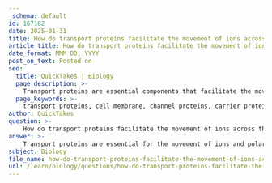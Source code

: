 ```yaml
---
_schema: default
id: 167182
date: 2025-01-31
title: How do transport proteins facilitate the movement of ions across the cell membrane?
article_title: How do transport proteins facilitate the movement of ions across the cell membrane?
date_format: MMM DD, YYYY
post_on_text: Posted on
seo:
  title: QuickTakes | Biology
  page_description: >-
    Transport proteins are essential components that facilitate the movement of ions and polar molecules across the cell membrane, enabling passive and active transport mechanisms crucial for maintaining cellular homeostasis.
  page_keywords: >-
    transport proteins, cell membrane, channel proteins, carrier proteins, pumps, passive transport, active transport, facilitated diffusion, selective permeability, ion transport, concentration gradient, homeostasis, Na-K pump, cellular function, membrane transport
author: QuickTakes
question: >-
    How do transport proteins facilitate the movement of ions across the cell membrane?
answer: >-
    Transport proteins are essential for the movement of ions and polar molecules across the cell membrane due to the hydrophobic nature of the lipid bilayer, which acts as a barrier to these substances. Here’s a detailed explanation of how transport proteins facilitate this movement:\n\n### Types of Transport Proteins\n\n1. **Channel Proteins**:\n   - **Function**: Channel proteins create hydrophilic pathways through the membrane, allowing specific ions or polar molecules to pass. They can be either gated (opening or closing in response to specific signals) or non-gated (always open).\n   - **Transport Mechanism**: These proteins facilitate passive transport, enabling substances to move down their concentration gradient without the need for energy. For example, ion channels allow the passage of ions such as Na+, K+, Ca2+, and Cl- based on their concentration gradients.\n\n2. **Carrier Proteins**:\n   - **Function**: Carrier proteins bind to specific substances and undergo a conformational change that transports the substance across the membrane.\n   - **Transport Mechanism**: This process can be passive (facilitated diffusion) or active (requiring energy). In facilitated diffusion, the carrier protein allows substances to move down their concentration gradient. In active transport, carrier proteins (often referred to as pumps) move substances against their concentration gradient, which requires energy, typically derived from ATP.\n\n3. **Pumps**:\n   - **Function**: Pumps are a type of carrier protein that actively transport ions or molecules against their concentration gradient.\n   - **Transport Mechanism**: An example is the Na+-K+ pump, which moves three sodium ions out of the cell and two potassium ions into the cell, using one molecule of ATP. This active transport is crucial for maintaining the electrochemical gradient across the cell membrane, which is vital for various cellular functions, including nerve impulse transmission and muscle contraction.\n\n### Importance of Transport Proteins\n\n- **Selective Permeability**: The cell membrane's selective permeability allows it to maintain homeostasis by regulating the internal environment of the cell. Transport proteins ensure that essential ions and molecules can enter or exit the cell as needed.\n- **Facilitated Diffusion**: For ions and polar molecules that cannot diffuse freely through the lipid bilayer, transport proteins provide a means to cross the membrane efficiently. This is particularly important for maintaining concentration gradients that are critical for cellular processes.\n- **Active Transport**: In situations where substances need to be moved against their concentration gradient, transport proteins enable this process, ensuring that cells can uptake necessary nutrients and expel waste products.\n\nIn summary, transport proteins are vital for the movement of ions and polar molecules across the cell membrane, facilitating both passive and active transport mechanisms that are essential for cellular function and homeostasis.
subject: Biology
file_name: how-do-transport-proteins-facilitate-the-movement-of-ions-across-the-cell-membrane.md
url: /learn/biology/questions/how-do-transport-proteins-facilitate-the-movement-of-ions-across-the-cell-membrane
---
```


&nbsp;